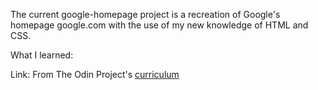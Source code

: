 The current google-homepage project is a recreation of Google's homepage google.com with the use of my new knowledge of HTML and CSS.

What I learned:



Link: From The Odin Project's [curriculum](http://www.theodinproject.com/courses/web-development-101/lessons/html-css)